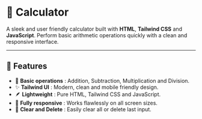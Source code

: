 # 🧮 Calculator

A sleek and user friendly calculator built with **HTML**, **Tailwind CSS** and **JavaScript**. Perform basic arithmetic operations quickly with a clean and responsive interface.

---

## 🚀 Features  
- 🧾 **Basic operations** : Addition, Subtraction, Multiplication and Division.  
- ✨ **Tailwind UI** : Modern, clean and mobile friendly design.  
- 🪶 **Lightweight** : Pure HTML, Tailwind CSS and JavaScript.
- 📱 **Fully responsive** : Works flawlessly on all screen sizes.
- 🧹 **Clear and Delete** : Easily clear all or delete last input.
